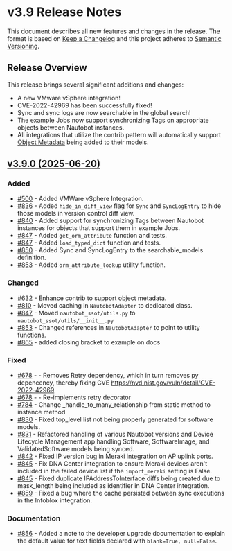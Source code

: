 
# v3.9 Release Notes

This document describes all new features and changes in the release. The format is based on [Keep a Changelog](https://keepachangelog.com/en/1.0.0/) and this project adheres to [Semantic Versioning](https://semver.org/spec/v2.0.0.html).

## Release Overview

This release brings several significant additions and changes:

- A new VMware vSphere integration!
- CVE-2022-42969 has been successfully fixed!
- Sync and sync logs are now searchable in the global search!
- The example Jobs now support synchronizing Tags on appropriate objects between Nautobot instances.
- All integrations that utilize the contrib pattern will automatically support [Object Metadata](https://docs.nautobot.com/projects/core/en/stable/user-guide/platform-functionality/objectmetadata/) being added to their models.

## [v3.9.0 (2025-06-20)](https://github.com/nautobot/nautobot-app-ssot/releases/tag/v3.9.0)

### Added

- [#500](https://github.com/nautobot/nautobot-app-ssot/issues/500) - Added VMWare vSphere Integration.
- [#836](https://github.com/nautobot/nautobot-app-ssot/issues/836) - Added `hide_in_diff_view` flag for `Sync` and `SyncLogEntry` to hide those models in version control diff view.
- [#840](https://github.com/nautobot/nautobot-app-ssot/issues/840) - Added support for synchronizing Tags between Nautobot instances for objects that support them in example Jobs.
- [#847](https://github.com/nautobot/nautobot-app-ssot/issues/847) - Added `get_orm_attribute` function and tests.
- [#847](https://github.com/nautobot/nautobot-app-ssot/issues/847) - Added `load_typed_dict` function and tests.
- [#850](https://github.com/nautobot/nautobot-app-ssot/issues/850) - Added Sync and SyncLogEntry to the searchable_models definition.
- [#853](https://github.com/nautobot/nautobot-app-ssot/issues/853) - Added `orm_attribute_lookup` utility function.

### Changed

- [#632](https://github.com/nautobot/nautobot-app-ssot/issues/632) - Enhance contrib to support object metadata.
- [#810](https://github.com/nautobot/nautobot-app-ssot/issues/810) - Moved caching in `NautobotAdapter` to dedicated class.
- [#847](https://github.com/nautobot/nautobot-app-ssot/issues/847) - Moved `nautobot_ssot/utils.py` to `nautobot_ssot/utils/__init__.py`
- [#853](https://github.com/nautobot/nautobot-app-ssot/issues/853) - Changed references in `NautobotAdapter` to point to utility functions.
- [#865](https://github.com/nautobot/nautobot-app-ssot/issues/865) - added closing bracket to example on docs

### Fixed

- [#678](https://github.com/nautobot/nautobot-app-ssot/issues/678) - - Removes Retry dependency, which in turn removes py depencency, thereby fixing CVE https://nvd.nist.gov/vuln/detail/CVE-2022-42969
- [#678](https://github.com/nautobot/nautobot-app-ssot/issues/678) - - Re-implements retry decorator
- [#784](https://github.com/nautobot/nautobot-app-ssot/issues/784) - Change _handle_to_many_relationship from static method to instance method
- [#830](https://github.com/nautobot/nautobot-app-ssot/issues/830) - Fixed top_level list not being properly generated for software models.
- [#831](https://github.com/nautobot/nautobot-app-ssot/issues/831) - Refactored handling of various Nautobot versions and Device Lifecycle Management app handling Software, SoftwareImage, and ValidatedSoftware models being synced.
- [#842](https://github.com/nautobot/nautobot-app-ssot/issues/842) - Fixed IP version bug in Meraki integration on AP uplink ports.
- [#845](https://github.com/nautobot/nautobot-app-ssot/issues/845) - Fix DNA Center integration to ensure Meraki devices aren't included in the failed device list if the `import_meraki` setting is False.
- [#845](https://github.com/nautobot/nautobot-app-ssot/issues/845) - Fixed duplicate IPAddressToInterface diffs being created due to mask_length being included as identifier in DNA Center integration.
- [#859](https://github.com/nautobot/nautobot-app-ssot/issues/859) - Fixed a bug where the cache persisted between sync executions in the Infoblox integration.

### Documentation

- [#856](https://github.com/nautobot/nautobot-app-ssot/issues/856) - Added a note to the developer upgrade documentation to explain the default value for text fields declared with `blank=True, null=False`.
